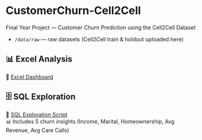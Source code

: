 # CustomerChurn-Cell2Cell
Final Year Project — Customer Churn Prediction using the Cell2Cell Dataset
- `/data/raw` — raw datasets (Cell2Cell train & holdout uploaded here)
## 📊 Excel Analysis  
📄 [Excel Dashboard](./dashboards/exploration_dashboard.xlsx)  

## 🗄️ SQL Exploration  
📄 [SQL Exploration Script](./sql/cell2cell_exploration.sql)  
📊 Includes 5 churn insights (Income, Marital, Homeownership, Avg Revenue, Avg Care Calls)  
